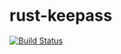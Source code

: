 rust-keepass
============

[![Build Status](https://travis-ci.org/sfackler/rust-openssl.svg?branch=master)](https://travis-ci.org/sfackler/rust-openssl)